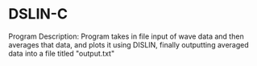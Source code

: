 # DSLIN-C
Program Description: Program takes in file input of wave data and then averages that data, and plots
it using DISLIN, finally outputting averaged data into a file titled "output.txt"
